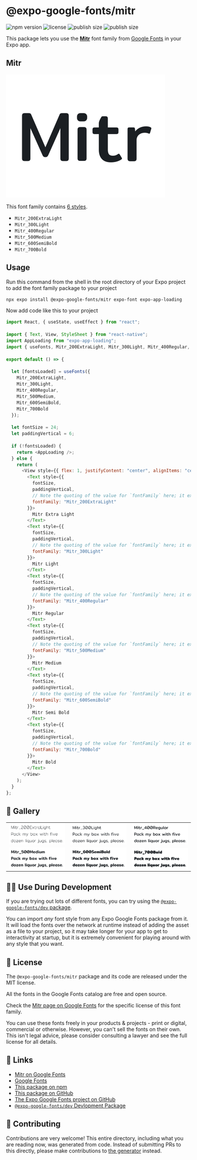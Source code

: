 # @expo-google-fonts/mitr

![npm version](https://flat.badgen.net/npm/v/@expo-google-fonts/mitr)
![license](https://flat.badgen.net/github/license/expo/google-fonts)
![publish size](https://flat.badgen.net/packagephobia/install/@expo-google-fonts/mitr)
![publish size](https://flat.badgen.net/packagephobia/publish/@expo-google-fonts/mitr)

This package lets you use the [**Mitr**](https://fonts.google.com/specimen/Mitr) font family from [Google Fonts](https://fonts.google.com/) in your Expo app.

## Mitr

![Mitr](./font-family.png)

This font family contains [6 styles](#-gallery).

- `Mitr_200ExtraLight`
- `Mitr_300Light`
- `Mitr_400Regular`
- `Mitr_500Medium`
- `Mitr_600SemiBold`
- `Mitr_700Bold`

## Usage

Run this command from the shell in the root directory of your Expo project to add the font family package to your project

```sh
npx expo install @expo-google-fonts/mitr expo-font expo-app-loading
```

Now add code like this to your project

```js
import React, { useState, useEffect } from "react";

import { Text, View, StyleSheet } from "react-native";
import AppLoading from "expo-app-loading";
import { useFonts, Mitr_200ExtraLight, Mitr_300Light, Mitr_400Regular, Mitr_500Medium, Mitr_600SemiBold, Mitr_700Bold } from '@expo-google-fonts/mitr';

export default () => {

  let [fontsLoaded] = useFonts({
    Mitr_200ExtraLight, 
    Mitr_300Light, 
    Mitr_400Regular, 
    Mitr_500Medium, 
    Mitr_600SemiBold, 
    Mitr_700Bold
  });

  let fontSize = 24;
  let paddingVertical = 6;

  if (!fontsLoaded) {
    return <AppLoading />;
  } else {
    return (
      <View style={{ flex: 1, justifyContent: "center", alignItems: "center" }}>
        <Text style={{
          fontSize,
          paddingVertical,
          // Note the quoting of the value for `fontFamily` here; it expects a string!
          fontFamily: "Mitr_200ExtraLight"
        }}>
          Mitr Extra Light
        </Text>
        <Text style={{
          fontSize,
          paddingVertical,
          // Note the quoting of the value for `fontFamily` here; it expects a string!
          fontFamily: "Mitr_300Light"
        }}>
          Mitr Light
        </Text>
        <Text style={{
          fontSize,
          paddingVertical,
          // Note the quoting of the value for `fontFamily` here; it expects a string!
          fontFamily: "Mitr_400Regular"
        }}>
          Mitr Regular
        </Text>
        <Text style={{
          fontSize,
          paddingVertical,
          // Note the quoting of the value for `fontFamily` here; it expects a string!
          fontFamily: "Mitr_500Medium"
        }}>
          Mitr Medium
        </Text>
        <Text style={{
          fontSize,
          paddingVertical,
          // Note the quoting of the value for `fontFamily` here; it expects a string!
          fontFamily: "Mitr_600SemiBold"
        }}>
          Mitr Semi Bold
        </Text>
        <Text style={{
          fontSize,
          paddingVertical,
          // Note the quoting of the value for `fontFamily` here; it expects a string!
          fontFamily: "Mitr_700Bold"
        }}>
          Mitr Bold
        </Text>
      </View>
    );
  }
};
```

## 🔡 Gallery


||||
|-|-|-|
|![Mitr_200ExtraLight](./Mitr_200ExtraLight.ttf.png)|![Mitr_300Light](./Mitr_300Light.ttf.png)|![Mitr_400Regular](./Mitr_400Regular.ttf.png)||
|![Mitr_500Medium](./Mitr_500Medium.ttf.png)|![Mitr_600SemiBold](./Mitr_600SemiBold.ttf.png)|![Mitr_700Bold](./Mitr_700Bold.ttf.png)||


## 👩‍💻 Use During Development

If you are trying out lots of different fonts, you can try using the [`@expo-google-fonts/dev` package](https://github.com/expo/google-fonts/tree/master/font-packages/dev#readme).

You can import _any_ font style from any Expo Google Fonts package from it. It will load the fonts over the network at runtime instead of adding the asset as a file to your project, so it may take longer for your app to get to interactivity at startup, but it is extremely convenient for playing around with any style that you want.


## 📖 License

The `@expo-google-fonts/mitr` package and its code are released under the MIT license.

All the fonts in the Google Fonts catalog are free and open source.

Check the [Mitr page on Google Fonts](https://fonts.google.com/specimen/Mitr) for the specific license of this font family.

You can use these fonts freely in your products & projects - print or digital, commercial or otherwise. However, you can't sell the fonts on their own. This isn't legal advice, please consider consulting a lawyer and see the full license for all details.

## 🔗 Links

- [Mitr on Google Fonts](https://fonts.google.com/specimen/Mitr)
- [Google Fonts](https://fonts.google.com/)
- [This package on npm](https://www.npmjs.com/package/@expo-google-fonts/mitr)
- [This package on GitHub](https://github.com/expo/google-fonts/tree/master/font-packages/mitr)
- [The Expo Google Fonts project on GitHub](https://github.com/expo/google-fonts)
- [`@expo-google-fonts/dev` Devlopment Package](https://github.com/expo/google-fonts/tree/master/font-packages/dev)

## 🤝 Contributing

Contributions are very welcome! This entire directory, including what you are reading now, was generated from code. Instead of submitting PRs to this directly, please make contributions to [the generator](https://github.com/expo/google-fonts/tree/master/packages/generator) instead.
